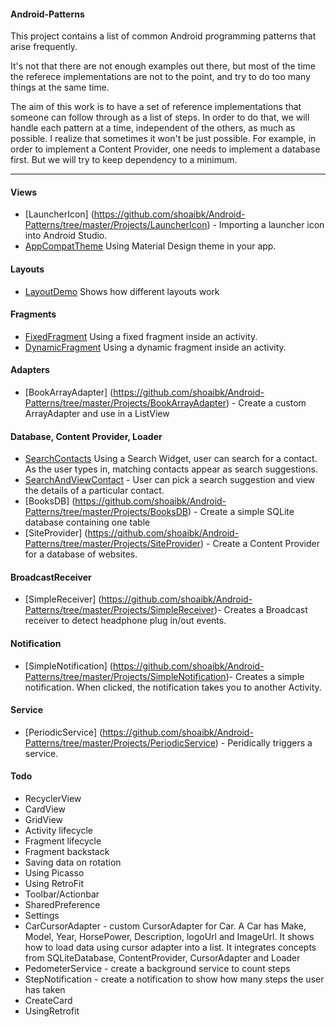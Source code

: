 #### Android-Patterns
This project contains a list of common Android programming patterns that arise frequently. 

It's not that there are not enough examples out there, but most of the time the referece implementations are not to the point, and try to do too many things at the same time.

The aim of this work is to have a set of reference implementations that someone can follow through as a list of steps. In order to do that, we will handle each pattern at a time, independent of the others, as much as possible. I realize that sometimes it won't be just possible. For example, in order to implement a Content Provider, one needs to implement a database first. But we will try to keep dependency to a minimum.
___

#### Views
- [LauncherIcon] (https://github.com/shoaibk/Android-Patterns/tree/master/Projects/LauncherIcon) - Importing a launcher icon into Android Studio.
- [AppCompatTheme](https://github.com/shoaibk/Android-Patterns/tree/master/Projects/AppCompatTheme) Using Material Design theme in your app.

#### Layouts
- [LayoutDemo](https://github.com/shoaibk/Android-Patterns/tree/master/Projects/LayoutDemo) Shows how different layouts work

#### Fragments
- [FixedFragment](https://github.com/shoaibk/Android-Patterns/tree/master/Projects/FixedFragment) Using a fixed fragment inside an activity.
- [DynamicFragment](https://github.com/shoaibk/Android-Patterns/tree/master/Projects/DynamicFragment) Using a dynamic fragment inside an activity.

#### Adapters
- [BookArrayAdapter] (https://github.com/shoaibk/Android-Patterns/tree/master/Projects/BookArrayAdapter) - Create a custom ArrayAdapter and use in a ListView

#### Database, Content Provider, Loader
- [SearchContacts](https://github.com/shoaibk/Android-Patterns/tree/master/Projects/SearchContacts) Using a Search Widget, user can search for a contact. As the user types in, matching contacts appear as search suggestions.
- [SearchAndViewContact](https://github.com/shoaibk/Android-Patterns/tree/master/Projects/SearchAndViewContact) - User can pick a search suggestion and view the details of a particular contact.
- [BooksDB] (https://github.com/shoaibk/Android-Patterns/tree/master/Projects/BooksDB) - Create a simple SQLite database containing one table
- [SiteProvider] (https://github.com/shoaibk/Android-Patterns/tree/master/Projects/SiteProvider) - Create a Content Provider for a database of websites.

#### BroadcastReceiver
- [SimpleReceiver] (https://github.com/shoaibk/Android-Patterns/tree/master/Projects/SimpleReceiver)- Creates a Broadcast receiver to detect headphone plug in/out events.

#### Notification
- [SimpleNotification] (https://github.com/shoaibk/Android-Patterns/tree/master/Projects/SimpleNotification)- Creates a simple notification. When clicked, the notification takes you to another Activity.

#### Service
- [PeriodicService] (https://github.com/shoaibk/Android-Patterns/tree/master/Projects/PeriodicService) - Peridically triggers a service.

#### Todo
- RecyclerView
- CardView
- GridView
- Activity lifecycle
- Fragment lifecycle
- Fragment backstack
- Saving data on rotation
- Using Picasso
- Using RetroFit
- Toolbar/Actionbar
- SharedPreference
- Settings
- CarCursorAdapter - custom CursorAdapter for Car. A Car has Make, Model, Year, HorsePower, Description, logoUrl and ImageUrl. It shows how to load data using cursor adapter into a list. It integrates concepts from SQLiteDatabase, ContentProvider, CursorAdapter and Loader
- PedometerService - create a background service to count steps
- StepNotification - create a notification to show how many steps the user has taken
- CreateCard
- UsingRetrofit
